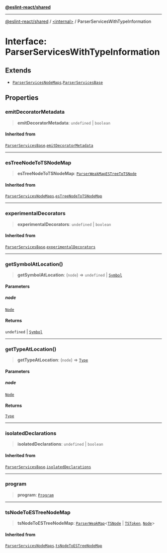 [**@eslint-react/shared**](../../README.md)

***

[@eslint-react/shared](../../README.md) / [\<internal\>](../README.md) / ParserServicesWithTypeInformation

# Interface: ParserServicesWithTypeInformation

## Extends

- [`ParserServicesNodeMaps`](ParserServicesNodeMaps.md).[`ParserServicesBase`](ParserServicesBase.md)

## Properties

### emitDecoratorMetadata

> **emitDecoratorMetadata**: `undefined` \| `boolean`

#### Inherited from

[`ParserServicesBase`](ParserServicesBase.md).[`emitDecoratorMetadata`](ParserServicesBase.md#emitdecoratormetadata)

***

### esTreeNodeToTSNodeMap

> **esTreeNodeToTSNodeMap**: [`ParserWeakMapESTreeToTSNode`](ParserWeakMapESTreeToTSNode.md)

#### Inherited from

[`ParserServicesNodeMaps`](ParserServicesNodeMaps.md).[`esTreeNodeToTSNodeMap`](ParserServicesNodeMaps.md#estreenodetotsnodemap)

***

### experimentalDecorators

> **experimentalDecorators**: `undefined` \| `boolean`

#### Inherited from

[`ParserServicesBase`](ParserServicesBase.md).[`experimentalDecorators`](ParserServicesBase.md#experimentaldecorators)

***

### getSymbolAtLocation()

> **getSymbolAtLocation**: (`node`) => `undefined` \| [`Symbol`](Symbol.md)

#### Parameters

##### node

[`Node`](../type-aliases/Node.md)

#### Returns

`undefined` \| [`Symbol`](Symbol.md)

***

### getTypeAtLocation()

> **getTypeAtLocation**: (`node`) => [`Type`](Type.md)

#### Parameters

##### node

[`Node`](../type-aliases/Node.md)

#### Returns

[`Type`](Type.md)

***

### isolatedDeclarations

> **isolatedDeclarations**: `undefined` \| `boolean`

#### Inherited from

[`ParserServicesBase`](ParserServicesBase.md).[`isolatedDeclarations`](ParserServicesBase.md#isolateddeclarations)

***

### program

> **program**: [`Program`](Program.md)

***

### tsNodeToESTreeNodeMap

> **tsNodeToESTreeNodeMap**: [`ParserWeakMap`](ParserWeakMap.md)\<[`TSNode`](../type-aliases/TSNode.md) \| [`TSToken`](../type-aliases/TSToken.md), [`Node`](../type-aliases/Node.md)\>

#### Inherited from

[`ParserServicesNodeMaps`](ParserServicesNodeMaps.md).[`tsNodeToESTreeNodeMap`](ParserServicesNodeMaps.md#tsnodetoestreenodemap)
